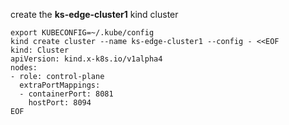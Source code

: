 <!--create-ks-edge-cluster1-kind-cluster-start-->
create the **ks-edge-cluster1** kind cluster
```shell
export KUBECONFIG=~/.kube/config
kind create cluster --name ks-edge-cluster1 --config - <<EOF
kind: Cluster
apiVersion: kind.x-k8s.io/v1alpha4
nodes:
- role: control-plane
  extraPortMappings:
  - containerPort: 8081
    hostPort: 8094
EOF
```
<!--create-ks-edge-cluster1-kind-cluster-end-->
